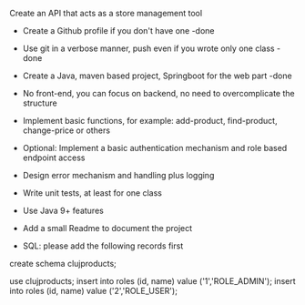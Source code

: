 Create an API that acts as a store management tool

- Create a Github profile if you don't have one -done
- Use git in a verbose manner, push even if you wrote only one class -done
- Create a Java, maven based project, Springboot for the web part -done
- No front-end, you can focus on backend, no need to overcomplicate the structure
- Implement basic functions, for example: add-product, find-product, change-price or others
- Optional: Implement a basic authentication mechanism and role based endpoint access
- Design error mechanism and handling plus logging
- Write unit tests, at least for one class
- Use Java 9+ features
- Add a small Readme to document the project


- SQL: please add the following records first

create schema clujproducts;

use clujproducts;
insert into roles (id, name) value ('1','ROLE_ADMIN');
insert into roles (id, name) value ('2','ROLE_USER');